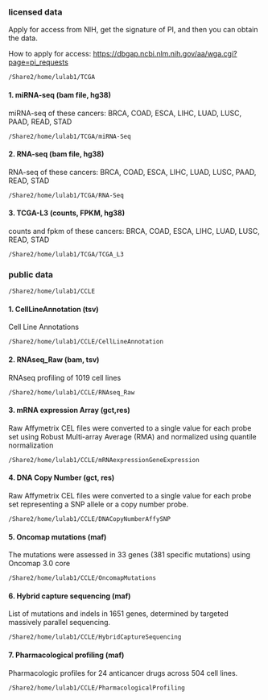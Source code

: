 ### licensed data
Apply for access from NIH, get the signature of PI, and then you can obtain the data. 

How to apply for access: https://dbgap.ncbi.nlm.nih.gov/aa/wga.cgi?page=pi_requests

```
/Share2/home/lulab1/TCGA
```
#### 1. miRNA-seq (bam file, hg38)
miRNA-seq of these cancers: BRCA, COAD, ESCA, LIHC, LUAD, LUSC, PAAD, READ, STAD
```
/Share2/home/lulab1/TCGA/miRNA-Seq
```

#### 2. RNA-seq (bam file, hg38)
RNA-seq of these cancers: BRCA, COAD, ESCA, LIHC, LUAD, LUSC, PAAD, READ, STAD
```
/Share2/home/lulab1/TCGA/RNA-Seq
```

#### 3. TCGA-L3 (counts, FPKM, hg38)
counts and fpkm of these cancers: BRCA, COAD, ESCA, LIHC, LUAD, LUSC, READ, STAD
```
/Share2/home/lulab1/TCGA/TCGA_L3
```


### public data

```
/Share2/home/lulab1/CCLE
```
#### 1. CellLineAnnotation (tsv)
Cell Line Annotations
```
/Share2/home/lulab1/CCLE/CellLineAnnotation
```
        
#### 2. RNAseq_Raw (bam, tsv)
RNAseq profiling of 1019 cell lines
```
/Share2/home/lulab1/CCLE/RNAseq_Raw
```
                
#### 3. mRNA expression Array (gct,res)
Raw Affymetrix CEL files were converted to a single value for each probe set using Robust Multi-array Average (RMA) and normalized using quantile normalization
```
/Share2/home/lulab1/CCLE/mRNAexpressionGeneExpression
```

#### 4. DNA Copy Number (gct, res)
Raw Affymetrix CEL files were converted to a single value for each probe set representing a SNP allele or a copy number probe.
```
/Share2/home/lulab1/CCLE/DNACopyNumberAffySNP
```

#### 5. Oncomap mutations (maf)
The mutations were assessed in 33 genes (381 specific mutations) using Oncomap 3.0 core
```
/Share2/home/lulab1/CCLE/OncomapMutations
```
    
#### 6. Hybrid capture sequencing (maf)
List of mutations and indels in 1651 genes, determined by targeted massively parallel sequencing.
```
/Share2/home/lulab1/CCLE/HybridCaptureSequencing
```

#### 7. Pharmacological profiling (maf)
Pharmacologic profiles for 24 anticancer drugs across 504 cell lines.
```
/Share2/home/lulab1/CCLE/PharmacologicalProfiling
```

